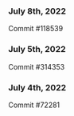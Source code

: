 ### July 8th, 2022

Commit #118539

### July 5th, 2022

Commit #314353


### July 4th, 2022

Commit #72281
